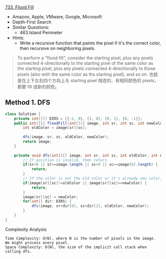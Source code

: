 [733. Flood Fill](https://leetcode.com/problems/flood-fill/)

* Amazon, Apple, VMware, Google, Microsoft
* Depth-First Search
* Similar Questions:
    * 463.Island Perimeter
* Hints:
    * Write a recursive function that paints the pixel if it's the correct color, then recursive on neighboring pixels.
    

> To perform a "flood fill", consider the starting pixel, plus any pixels connected 4-directionally to the starting pixel of the same color as the starting pixel, 
> plus any pixels connected 4-directionally to those pixels (also with the same color as ths starting pixel), and so on.
> 也就是在上下左右四个方向上与 starting pixel 相连的、有相同颜色的 pixels，都要 fill 成新的颜色。

## Method 1. DFS
```java 
class Solution {
    private int[][] DIRS = {{-1, 0}, {1, 0}, {0, 1}, {0, -1}};
    public int[][] floodFill(int[][] image, int sr, int sc, int newColor) {
        int oldColor = image[sr][sc];
        
        dfs(image, sr, sc, oldColor, newColor);
        return image;
    }
    
    private void dfs(int[][] image, int sr, int sc, int oldColor, int newColor) {
        // If position is invalid, then return
        if(sr<0 || sr>=image.length || sc<0 || sc>=image[0].length) {
            return;
        }
        // If the color is not the old color or it's already new color, then return
        if(image[sr][sc]!=oldColor || image[sr][sc]==newColor) {
            return;
        }
        image[sr][sc] = newColor;
        for(int[] dir: DIRS) {
            dfs(image, sr+dir[0], sc+dir[1], oldColor, newColor);
        }
    }
}
```

Complexity Analysis

    Time Complexity: O(N), where N is the number of pixels in the image. We might process every pixel.
    Space Complexity: O(N), the size of the implicit call stack when calling dfs.
